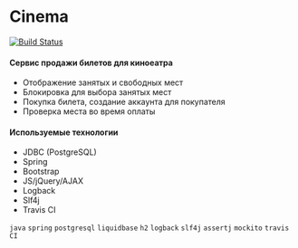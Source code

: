 # Cinema

[![Build Status](https://app.travis-ci.com/mikhail43435/job4j_cinema.svg?branch=master)](https://app.travis-ci.com/github/mikhail43435/job4j_dreamjob)

#### Сервис продажи билетов для киноеатра
- Отображение занятых и свободных мест
- Блокировка для выбора занятых мест
- Покупка билета, создание аккаунта для покупателя
- Проверка места во время оплаты

#### Используемые технологии
- JDBC (PostgreSQL)
- Spring
- Bootstrap
- JS/jQuery/AJAX
- Logback
- Slf4j
- Travis CI

`java` `spring` `postgresql` `liquidbase` `h2` `logback` `slf4j` `assertj` `mockito` `travis CI`